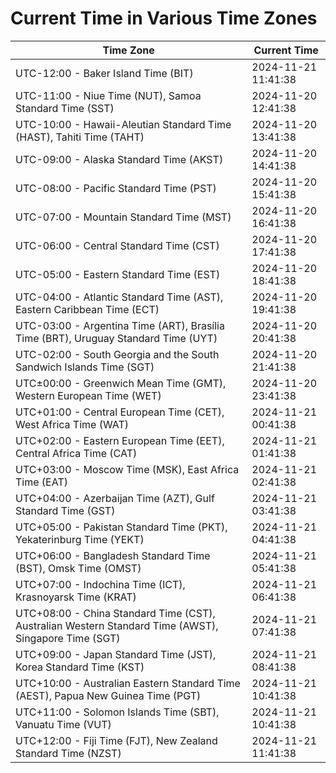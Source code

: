 # Current Time in Various Time Zones

| Time Zone | Current Time |
|-----------|--------------|
| UTC-12:00 - Baker Island Time (BIT) | 2024-11-21 11:41:38 |
| UTC-11:00 - Niue Time (NUT), Samoa Standard Time (SST) | 2024-11-20 12:41:38 |
| UTC-10:00 - Hawaii-Aleutian Standard Time (HAST), Tahiti Time (TAHT) | 2024-11-20 13:41:38 |
| UTC-09:00 - Alaska Standard Time (AKST) | 2024-11-20 14:41:38 |
| UTC-08:00 - Pacific Standard Time (PST) | 2024-11-20 15:41:38 |
| UTC-07:00 - Mountain Standard Time (MST) | 2024-11-20 16:41:38 |
| UTC-06:00 - Central Standard Time (CST) | 2024-11-20 17:41:38 |
| UTC-05:00 - Eastern Standard Time (EST) | 2024-11-20 18:41:38 |
| UTC-04:00 - Atlantic Standard Time (AST), Eastern Caribbean Time (ECT) | 2024-11-20 19:41:38 |
| UTC-03:00 - Argentina Time (ART), Brasília Time (BRT), Uruguay Standard Time (UYT) | 2024-11-20 20:41:38 |
| UTC-02:00 - South Georgia and the South Sandwich Islands Time (SGT) | 2024-11-20 21:41:38 |
| UTC±00:00 - Greenwich Mean Time (GMT), Western European Time (WET) | 2024-11-20 23:41:38 |
| UTC+01:00 - Central European Time (CET), West Africa Time (WAT) | 2024-11-21 00:41:38 |
| UTC+02:00 - Eastern European Time (EET), Central Africa Time (CAT) | 2024-11-21 01:41:38 |
| UTC+03:00 - Moscow Time (MSK), East Africa Time (EAT) | 2024-11-21 02:41:38 |
| UTC+04:00 - Azerbaijan Time (AZT), Gulf Standard Time (GST) | 2024-11-21 03:41:38 |
| UTC+05:00 - Pakistan Standard Time (PKT), Yekaterinburg Time (YEKT) | 2024-11-21 04:41:38 |
| UTC+06:00 - Bangladesh Standard Time (BST), Omsk Time (OMST) | 2024-11-21 05:41:38 |
| UTC+07:00 - Indochina Time (ICT), Krasnoyarsk Time (KRAT) | 2024-11-21 06:41:38 |
| UTC+08:00 - China Standard Time (CST), Australian Western Standard Time (AWST), Singapore Time (SGT) | 2024-11-21 07:41:38 |
| UTC+09:00 - Japan Standard Time (JST), Korea Standard Time (KST) | 2024-11-21 08:41:38 |
| UTC+10:00 - Australian Eastern Standard Time (AEST), Papua New Guinea Time (PGT) | 2024-11-21 10:41:38 |
| UTC+11:00 - Solomon Islands Time (SBT), Vanuatu Time (VUT) | 2024-11-21 10:41:38 |
| UTC+12:00 - Fiji Time (FJT), New Zealand Standard Time (NZST) | 2024-11-21 11:41:38 |
